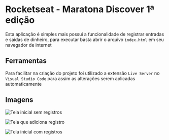 # Rocketseat - Maratona Discover 1ª edição
Esta aplicação é simples mais possui a funcionalidade de registrar entradas e saídas de dinheiro, para executar basta abrir o arquivo `index.html` em seu navegador de internet

## Ferramentas
Para facilitar na criação do projeto foi utilizado a extensão `Live Server` no `Visual Studio Code` para assim as alterações serem aplicadas automaticamente

## Imagens

![Tela inicial sem registros](/src/assets/prints/print1.png)


![Tela que adiciona registro](/src/assets/prints/print2.png)


![Tela inicial com registros](/src/assets/prints/print3.png)
